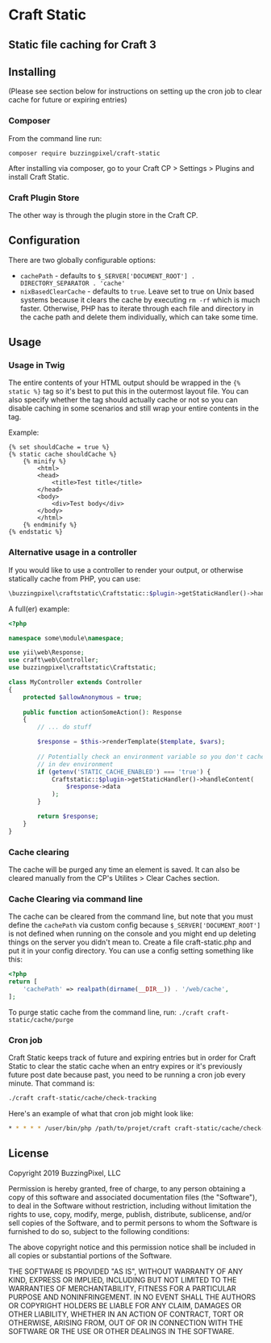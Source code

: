 # Craft Static

## Static file caching for Craft 3

## Installing

(Please see section below for instructions on setting up the cron job to clear cache for future or expiring entries)

### Composer

From the command line run:

`composer require buzzingpixel/craft-static`

After installing via composer, go to your Craft CP > Settings > Plugins and install Craft Static.

### Craft  Plugin Store

The other way is through the plugin store in the Craft CP.

## Configuration

There are two globally configurable options:

- `cachePath` - defaults to `$_SERVER['DOCUMENT_ROOT'] . DIRECTORY_SEPARATOR . 'cache'`
- `nixBasedClearCache` - defaults to `true`. Leave set to true on Unix based systems because it clears the cache by executing `rm -rf` which is much faster. Otherwise, PHP has to iterate through each file and directory in the cache path and delete them individually, which can take some time.

## Usage

### Usage in Twig

The entire contents of your HTML output should be wrapped in the `{% static %}` tag so it's best to put this in the outermost layout file. You can also specify whether the tag should actually cache or not so you can disable caching in some scenarios and still wrap your entire contents in the tag.

Example:

```twig
{% set shouldCache = true %}
{% static cache shouldCache %}
    {% minify %}
        <html>
        <head>
            <title>Test title</title>
        </head>
        <body>
            <div>Test body</div>
        </body>
        </html>
    {% endminify %}
{% endstatic %}
```

### Alternative usage in a controller

If you would like to use a controller to render your output, or otherwise statically cache from PHP, you can use:

```php
\buzzingpixel\craftstatic\Craftstatic::$plugin->getStaticHandler()->handleContent();
```

A full(er) example:

```php
<?php

namespace some\module\namespace;

use yii\web\Response;
use craft\web\Controller;
use buzzingpixel\craftstatic\Craftstatic;

class MyController extends Controller
{
    protected $allowAnonymous = true;
    
    public function actionSomeAction(): Response
    {
        // ... do stuff

        $response = $this->renderTemplate($template, $vars);
        
        // Potentially check an environment variable so you don't cache
        // in dev environment
        if (getenv('STATIC_CACHE_ENABLED') === 'true') {
            Craftstatic::$plugin->getStaticHandler()->handleContent(
                $response->data
            );
        }

        return $response;
    }
}
```

### Cache clearing

The cache will be purged any time an element is saved. It can also be cleared manually from the CP's Utilites > Clear Caches section.

### Cache Clearing via command line

The cache can be cleared from the command line, but note that you must define the `cachePath` via custom config because `$_SERVER['DOCUMENT_ROOT']` is not defined when running on the console and you might end up deleting things on the server you didn't mean to. Create a file craft-static.php and put it in your config directory. You can use a config setting something like this:

```php
<?php
return [
    'cachePath' => realpath(dirname(__DIR__)) . '/web/cache',
];
```

To purge static cache from the command line, run: `./craft craft-static/cache/purge`

### Cron job

Craft Static keeps track of future and expiring entries but in order for Craft Static to clear the static cache when an entry expires or it's previously future post date because past, you need to be running a cron job every minute. That command is:

```bash
./craft craft-static/cache/check-tracking
```
 
Here's an example of what that cron job might look like:

```bash
* * * * * /user/bin/php /path/to/projet/craft craft-static/cache/check-tracking >> /dev/null 2>&1
```

## License

Copyright 2019 BuzzingPixel, LLC

Permission is hereby granted, free of charge, to any person obtaining a copy of this software and associated documentation files (the "Software"), to deal in the Software without restriction, including without limitation the rights to use, copy, modify, merge, publish, distribute, sublicense, and/or sell copies of the Software, and to permit persons to whom the Software is furnished to do so, subject to the following conditions:

The above copyright notice and this permission notice shall be included in all copies or substantial portions of the Software.

THE SOFTWARE IS PROVIDED "AS IS", WITHOUT WARRANTY OF ANY KIND, EXPRESS OR IMPLIED, INCLUDING BUT NOT LIMITED TO THE WARRANTIES OF MERCHANTABILITY, FITNESS FOR A PARTICULAR PURPOSE AND NONINFRINGEMENT. IN NO EVENT SHALL THE AUTHORS OR COPYRIGHT HOLDERS BE LIABLE FOR ANY CLAIM, DAMAGES OR OTHER LIABILITY, WHETHER IN AN ACTION OF CONTRACT, TORT OR OTHERWISE, ARISING FROM, OUT OF OR IN CONNECTION WITH THE SOFTWARE OR THE USE OR OTHER DEALINGS IN THE SOFTWARE.
